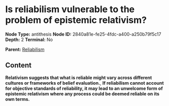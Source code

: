# Is reliabilism vulnerable to the problem of epistemic relativism?

**Node Type:** antithesis
**Node ID:** 2840a81e-fe25-4fdc-a400-a250b79f5c17
**Depth:** 2
**Terminal:** No

**Parent:** [Reliabilism](reliabilism.md)

## Content

**Relativism suggests that what is reliable might vary across different cultures or frameworks of belief evaluation.**, **If reliabilism cannot account for objective standards of reliability, it may lead to an unwelcome form of epistemic relativism where any process could be deemed reliable on its own terms.**
